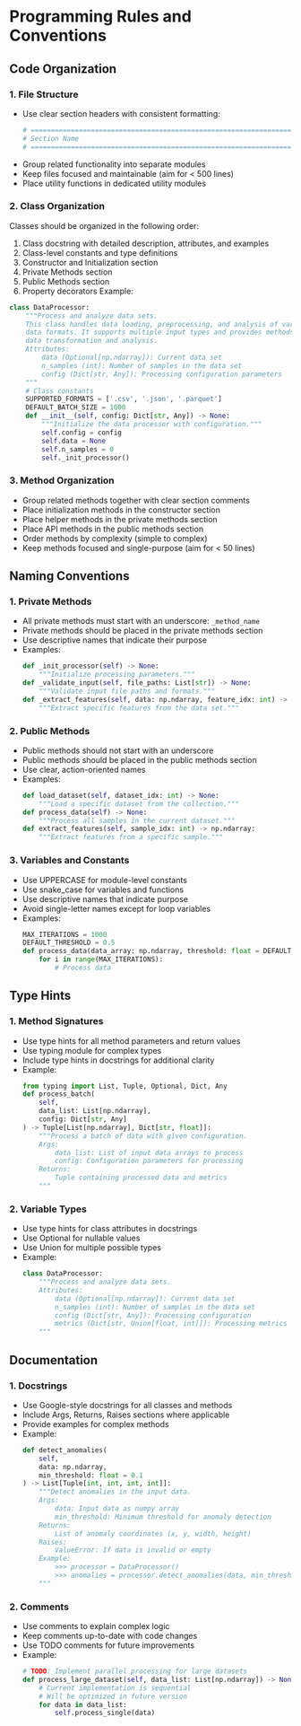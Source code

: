 # Programming Rules and Conventions
## Code Organization
### 1. File Structure
- Use clear section headers with consistent formatting:
  ```python
  # =====================================================================
  # Section Name
  # =====================================================================
  ```
- Group related functionality into separate modules
- Keep files focused and maintainable (aim for < 500 lines)
- Place utility functions in dedicated utility modules
### 2. Class Organization
Classes should be organized in the following order:
1. Class docstring with detailed description, attributes, and examples
2. Class-level constants and type definitions
3. Constructor and Initialization section
4. Private Methods section
5. Public Methods section
6. Property decorators
Example:
```python
class DataProcessor:
    """Process and analyze data sets.
    This class handles data loading, preprocessing, and analysis of various
    data formats. It supports multiple input types and provides methods for
    data transformation and analysis.
    Attributes:
        data (Optional[np.ndarray]): Current data set
        n_samples (int): Number of samples in the data set
        config (Dict[str, Any]): Processing configuration parameters
    """
    # Class constants
    SUPPORTED_FORMATS = ['.csv', '.json', '.parquet']
    DEFAULT_BATCH_SIZE = 1000
    def __init__(self, config: Dict[str, Any]) -> None:
        """Initialize the data processor with configuration."""
        self.config = config
        self.data = None
        self.n_samples = 0
        self._init_processor()
```
### 3. Method Organization
- Group related methods together with clear section comments
- Place initialization methods in the constructor section
- Place helper methods in the private methods section
- Place API methods in the public methods section
- Order methods by complexity (simple to complex)
- Keep methods focused and single-purpose (aim for < 50 lines)
## Naming Conventions
### 1. Private Methods
- All private methods must start with an underscore: `_method_name`
- Private methods should be placed in the private methods section
- Use descriptive names that indicate their purpose
- Examples:
  ```python
  def _init_processor(self) -> None:
      """Initialize processing parameters."""
  def _validate_input(self, file_paths: List[str]) -> None:
      """Validate input file paths and formats."""
  def _extract_features(self, data: np.ndarray, feature_idx: int) -> np.ndarray:
      """Extract specific features from the data set."""
  ```
### 2. Public Methods
- Public methods should not start with an underscore
- Public methods should be placed in the public methods section
- Use clear, action-oriented names
- Examples:
  ```python
  def load_dataset(self, dataset_idx: int) -> None:
      """Load a specific dataset from the collection."""
  def process_data(self) -> None:
      """Process all samples in the current dataset."""
  def extract_features(self, sample_idx: int) -> np.ndarray:
      """Extract features from a specific sample."""
  ```
### 3. Variables and Constants
- Use UPPERCASE for module-level constants
- Use snake_case for variables and functions
- Use descriptive names that indicate purpose
- Avoid single-letter names except for loop variables
- Examples:
  ```python
  MAX_ITERATIONS = 1000
  DEFAULT_THRESHOLD = 0.5
  def process_data(data_array: np.ndarray, threshold: float = DEFAULT_THRESHOLD) -> np.ndarray:
      for i in range(MAX_ITERATIONS):
          # Process data
  ```
## Type Hints
### 1. Method Signatures
- Use type hints for all method parameters and return values
- Use typing module for complex types
- Include type hints in docstrings for additional clarity
- Example:
  ```python
  from typing import List, Tuple, Optional, Dict, Any
  def process_batch(
      self,
      data_list: List[np.ndarray],
      config: Dict[str, Any]
  ) -> Tuple[List[np.ndarray], Dict[str, float]]:
      """Process a batch of data with given configuration.
      Args:
          data_list: List of input data arrays to process
          config: Configuration parameters for processing
      Returns:
          Tuple containing processed data and metrics
      """
  ```
### 2. Variable Types
- Use type hints for class attributes in docstrings
- Use Optional for nullable values
- Use Union for multiple possible types
- Example:
  ```python
  class DataProcessor:
      """Process and analyze data sets.
      Attributes:
          data (Optional[np.ndarray]): Current data set
          n_samples (int): Number of samples in the data set
          config (Dict[str, Any]): Processing configuration
          metrics (Dict[str, Union[float, int]]): Processing metrics
      """
  ```
## Documentation
### 1. Docstrings
- Use Google-style docstrings for all classes and methods
- Include Args, Returns, Raises sections where applicable
- Provide examples for complex methods
- Example:
  ```python
  def detect_anomalies(
      self,
      data: np.ndarray,
      min_threshold: float = 0.1
  ) -> List[Tuple[int, int, int, int]]:
      """Detect anomalies in the input data.
      Args:
          data: Input data as numpy array
          min_threshold: Minimum threshold for anomaly detection
      Returns:
          List of anomaly coordinates (x, y, width, height)
      Raises:
          ValueError: If data is invalid or empty
      Example:
          >>> processor = DataProcessor()
          >>> anomalies = processor.detect_anomalies(data, min_threshold=0.05)
      """
  ```
### 2. Comments
- Use comments to explain complex logic
- Keep comments up-to-date with code changes
- Use TODO comments for future improvements
- Example:
  ```python
  # TODO: Implement parallel processing for large datasets
  def process_large_dataset(self, data_list: List[np.ndarray]) -> None:
      # Current implementation is sequential
      # Will be optimized in future version
      for data in data_list:
          self.process_single(data)
  ```